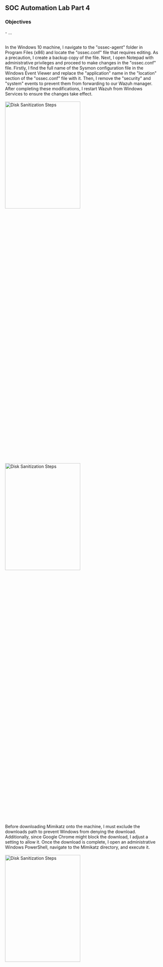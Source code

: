 <h2>SOC Automation Lab Part 4</h2>

<h3>Objectives</h3>
- ... 
<br />
<br />

In the Windows 10 machine, I navigate to the "ossec-agent" folder in Program Files (x86) and locate the "ossec.conf" file that requires editing. As a precaution, I create a backup copy of the file. Next, I open Notepad with administrative privileges and proceed to make changes in the "ossec.conf" file. Firstly, I find the full name of the Sysmon configuration file in the Windows Event Viewer and replace the "application" name in the "location" section of the "ossec.conf" file with it. Then, I remove the "security" and "system" events to prevent them from forwarding to our Wazuh manager. After completing these modifications, I restart Wazuh from Windows Services to ensure the changes take effect.
<br />
<br />
<img src="https://github.com/Yagoobz/SOCAutomationLabPart4/assets/145611184/501a5f67-f214-46b3-afb3-18773cbea606" height="30%" width="70%" alt="Disk Sanitization Steps"/>
<br />
<br />
<img src="https://github.com/Yagoobz/SOCAutomationLabPart4/assets/145611184/b1072f53-b18d-4881-89cc-be5befc6ada6" height="30%" width="70%" alt="Disk Sanitization Steps"/>

Before downloading Mimikatz onto the machine, I must exclude the downloads path to prevent Windows from denying the download. Additionally, since Google Chrome might block the download, I adjust a setting to allow it. Once the download is complete, I open an administrative Windows PowerShell, navigate to the Mimikatz directory, and execute it.
<br />
<br />
<img src="https://github.com/Yagoobz/SOCAutomationLabPart4/assets/145611184/0c616ea7-5165-4815-93b9-3c3960c22ecb" height="30%" width="70%" alt="Disk Sanitization Steps"/>

Before checking the Wazuh dashboard, I make adjustments in the "ossec.conf" file. Using "nano," I modify the "logall" and "logall_json" settings from "no" to "yes," then restart the Wazuh manager. This action initiates the archiving of all logs into a file named "archives," which will be located in "/var/ossec/logs/archives/." To enable Wazuh to ingest these logs, I update the configuration in Filebeat by editing the "filebeat.yml" file with "nano /etc/filebeat/filebeat.yml." Within this file, I set "archives enabled" to true and restart the Filebeat service.
<br />
<br />
<img src="https://github.com/Yagoobz/SOCAutomationLabPart4/assets/145611184/d53af3e0-f197-44ce-ba57-9381b7fb31f7" height="30%" width="70%" alt="Disk Sanitization Steps"/>
<br />
<br />
<img src="https://github.com/Yagoobz/SOCAutomationLabPart4/assets/145611184/06ed39f1-d502-4632-8f16-55b001b46dc1" height="30%" width="70%" alt="Disk Sanitization Steps"/>

In the Wazuh manager, I create a new index specifically for archives, enabling me to search through all the logs seamlessly. And just like that, it's done!
<br />
<br />
<img src="https://github.com/Yagoobz/SOCAutomationLabPart4/assets/145611184/9b09d5da-b391-4e6d-b836-2eca0c8b3c81" height="30%" width="70%" alt="Disk Sanitization Steps"/>

Before checking my Wazuh dashboard, I decide to double-check whether Mimikatz is being recognized. I generate another instance of Mimikatz in Windows PowerShell, and upon inspection of the event viewer, I confirm its presence. Additionally, I search for "Mimikatz" in the Wazuh manager using "grep." With everything in place, I proceed to the Wazuh dashboard, and sure enough, there it is! As an added bonus, I also receive the classic "Active Windows" alert on my Windows machine.
<br />
<br />
<img src="..." height="30%" width="70%" alt="Disk Sanitization Steps"/>

